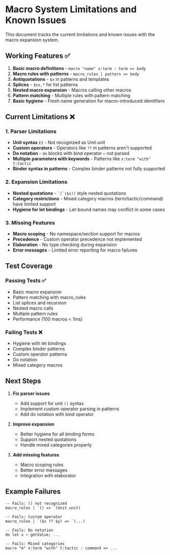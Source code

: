 # Macro System Limitations and Known Issues

This document tracks the current limitations and known issues with the macro expansion system.

## Working Features ✅

1. **Basic macro definitions** - `macro "name" x:term : term => body`
2. **Macro rules with patterns** - `macro_rules | pattern => body`
3. **Antiquotations** - `$x` in patterns and templates
4. **Splices** - `$xs,*` for list patterns
5. **Nested macro expansion** - Macros calling other macros
6. **Pattern matching** - Multiple rules with pattern matching
7. **Basic hygiene** - Fresh name generation for macro-introduced identifiers

## Current Limitations ❌

### 1. Parser Limitations

- **Unit syntax `()`** - Not recognized as Unit.unit
- **Custom operators** - Operators like `??` in patterns aren't supported
- **Do notation** - `do` blocks with bind operator `←` not parsed
- **Multiple parameters with keywords** - Patterns like `x:term "with" t:tactic`
- **Binder syntax in patterns** - Complex binder patterns not fully supported

### 2. Expansion Limitations

- **Nested quotations** - `` `(`($x)) `` style nested quotations
- **Category restrictions** - Mixed category macros (term/tactic/command) have limited support
- **Hygiene for let bindings** - Let-bound names may conflict in some cases

### 3. Missing Features

- **Macro scoping** - No namespace/section support for macros
- **Precedence** - Custom operator precedence not implemented
- **Elaboration** - No type checking during expansion
- **Error messages** - Limited error reporting for macro failures

## Test Coverage

### Passing Tests ✅
- Basic macro expansion
- Pattern matching with macro_rules
- List splices and recursion
- Nested macro calls
- Multiple pattern rules
- Performance (100 macros < 1ms)

### Failing Tests ❌
- Hygiene with let bindings
- Complex binder patterns
- Custom operator patterns
- Do notation
- Mixed category macros

## Next Steps

1. **Fix parser issues**
   - Add support for unit `()` syntax
   - Implement custom operator parsing in patterns
   - Add do notation with bind operator

2. **Improve expansion**
   - Better hygiene for all binding forms
   - Support nested quotations
   - Handle mixed categories properly

3. **Add missing features**
   - Macro scoping rules
   - Better error messages
   - Integration with elaborator

## Example Failures

```lean
-- Fails: () not recognized
macro_rules | `() => `(Unit.unit)

-- Fails: Custom operator
macro_rules | `($x ?? $y) => `(...)  

-- Fails: Do notation
do let x ← getValue; ...

-- Fails: Mixed categories
macro "m" x:term "with" t:tactic : command => ...
```